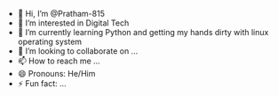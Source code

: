 - 👋 Hi, I’m @Pratham-815
- 👀 I’m interested in Digital Tech
- 🌱 I’m currently learning Python and getting my hands dirty with linux operating system
- 💞️ I’m looking to collaborate on ...
- 📫 How to reach me ...
- 😄 Pronouns: He/Him
- ⚡ Fun fact: ...

<!---
Pratham-815/Pratham-815 is a ✨ special ✨ repository because its `README.md` (this file) appears on your GitHub profile.
You can click the Preview link to take a look at your changes.
--->
